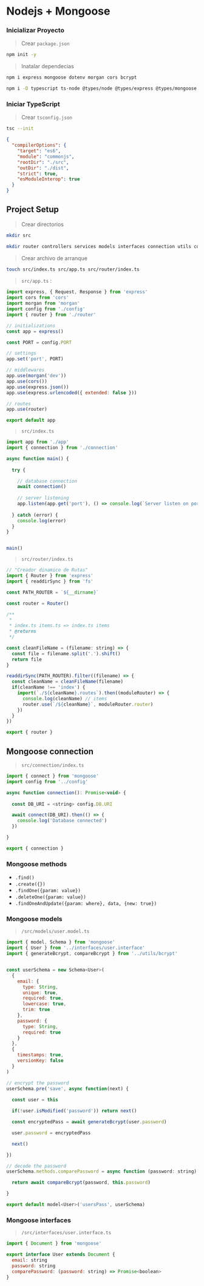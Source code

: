 # Nodejs + Mongoose

### Inicializar Proyecto
> Crear `package.json`

```bash
npm init -y
```

> Inatalar dependecias

```bash
npm i express mongoose dotenv morgan cors bcrypt
```

```bash
npm i -D typescript ts-node @types/node @types/express @types/mongoose @types/morgan @types/cors @types/bcrypt
```

### Iniciar TypeScript

> Crear `tsconfig.json`

```bash
tsc --init
```

```json
{
  "compilerOptions": {
    "target": "es6",
    "module": "commonjs",
    "rootDir": "./src",
    "outDir": "./dist",
    "strict": true,
    "esModuleInterop": true
  }
}
```

## Project Setup

> Crear directorios

```bash
mkdir src
```

```bash
mkdir router controllers services models interfaces connection utils config
```

> Crear archivo de arranque

```bash
touch src/index.ts src/app.ts src/router/index.ts
```

> `src/app.ts` :

```javascript
import express, { Request, Response } from 'express'
import cors from 'cors'
import morgan from 'morgan'
import config from './config'
import { router } from './router'

// initializations
const app = express()

const PORT = config.PORT

// settings
app.set('port', PORT)

// middlewares
app.use(morgan('dev'))
app.use(cors())
app.use(express.json())
app.use(express.urlencoded({ extended: false }))

// routes
app.use(router)

export default app
```

> `src/index.ts`

```javascript
import app from './app'
import { connection } from './connection'

async function main() {
  
  try {

    // database connection
    await connection()
  
    // server listening
    app.listen(app.get('port'), () => console.log(`Server listen on port: ${app.get('port')}`))
  
  } catch (error) {
    console.log(error)
  }
}


main()
```


> `src/router/index.ts`

```javascript
// "Creador dinamico de Rutas"
import { Router } from 'express'
import { readdirSync } from 'fs'

const PATH_ROUTER = `${__dirname}`

const router = Router()

/**
 * 
 * index.ts items.ts => index.ts items
 * @returns 
 */

const cleanFileName = (filename: string) => {
  const file = filename.split('.').shift()
  return file
}

readdirSync(PATH_ROUTER).filter((filename) => {
  const cleanName = cleanFileName(filename)
  if(cleanName !== 'index') {
    import(`./${cleanName}.routes`).then((moduleRouter) => {
      console.log(cleanName) // items
      router.use(`/${cleanName}`, moduleRouter.router)
    })
  }
})

export { router }
```

## Mongoose connection

> `src/connection/index.ts`

```javascript
import { connect } from 'mongoose'
import config from '../config'

async function connection(): Promise<void> {
  
  const DB_URI = <string> config.DB.URI

  await connect(DB_URI).then(() => {
    console.log('Database connected')
  })

}

export { connection }

```

### Mongoose methods

* `.find()`
* `.create({})`
* `.findOne({param: value})`
* `.deleteOne({param: value})`
* `.findOneAndUpdate({param: where}, data, {new: true})`

### Mongoose models

> `/src/models/user.model.ts`

```javascript
import { model, Schema } from 'mongoose'
import { User } from '../interfaces/user.interface'
import { generateBcrypt, compareBcrypt } from '../utils/bcrypt'


const userSchema = new Schema<User>(
  {
    email: {
      type: String,
      unique: true,
      required: true,
      lowercase: true,
      trim: true
    },
    password: {
      type: String,
      required: true
    }
  },
  {
    timestamps: true,
    versionKey: false
  }
)

// encrypt the password
userSchema.pre('save', async function(next) {
  
  const user = this

  if(!user.isModified('password')) return next()

  const encryptedPass = await generateBcrypt(user.password)

  user.password = encryptedPass

  next()

})

// decode the password
userSchema.methods.comparePassword = async function (password: string): Promise<boolean> {

  return await compareBcrypt(password, this.password)

}

export default model<User>('usersPass', userSchema)
```

### Mongoose interfaces

> `/src/interfaces/user.interface.ts`

```javascript
import { Document } from 'mongoose'

export interface User extends Document {
  email: string
  password: string
  comparePassword: (password: string) => Promise<boolean>
}
```